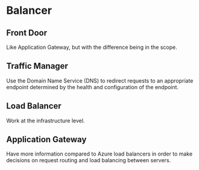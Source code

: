 # Balancer

## Front Door
Like Application Gateway, but with the difference being in the scope.

## Traffic Manager
Use the Domain Name Service (DNS) to redirect requests to an appropriate endpoint determined by the health and configuration of the endpoint.

## Load Balancer
Work at the infrastructure level.

## Application Gateway
Have more information compared to Azure load balancers in order to make decisions on request routing and load balancing between servers.
